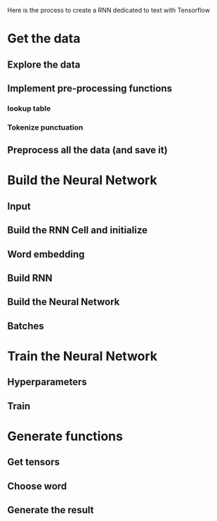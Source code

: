 Here is the process to create a RNN dedicated to text with Tensorflow

# Get the data
## Explore the data
## Implement pre-processing functions
### lookup table
### Tokenize punctuation
## Preprocess all the data (and save it)
# Build the Neural Network
## Input
## Build the RNN Cell and initialize
## Word embedding
## Build RNN
## Build the Neural Network
## Batches
# Train the Neural Network
## Hyperparameters
## Train
# Generate functions
## Get tensors
## Choose word
## Generate the result
